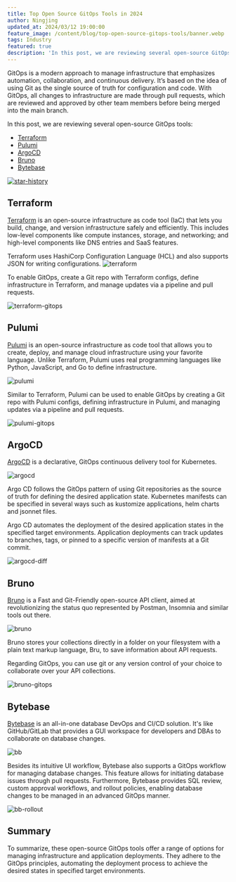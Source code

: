 ```yaml
---
title: Top Open Source GitOps Tools in 2024
author: Ningjing
updated_at: 2024/03/12 19:00:00
feature_image: /content/blog/top-open-source-gitops-tools/banner.webp
tags: Industry
featured: true
description: 'In this post, we are reviewing several open-source GitOps tools.'
---
```


GitOps is a modern approach to manage infrastructure that emphasizes automation, collaboration, and continuous delivery. It’s based on the idea of using Git as the single source of truth for configuration and code. With GitOps, all changes to infrastructure are made through pull requests, which are reviewed and approved by other team members before being merged into the main branch.

In this post, we are reviewing several open-source GitOps tools:

- [Terraform](#terraform)
- [Pulumi](#pulumi)
- [ArgoCD](#argocd)
- [Bruno](#bruno)
- [Bytebase](#bytebase)

[![star-history](/content/blog/top-open-source-gitops-tools/star-history-2024312.webp)](https://star-history.com/#bytebase/bytebase&pulumi/pulumi&hashicorp/terraform&argoproj/argo-cd&usebruno/bruno&Timeline)

## Terraform

[Terraform](https://github.com/hashicorp/terraform) is an open-source infrastructure as code tool (IaC) that lets you build, change, and version infrastructure safely and efficiently. This includes low-level components like compute instances, storage, and networking; and high-level components like DNS entries and SaaS features.

Terraform uses HashiCorp Configuration Language (HCL) and also supports JSON for writing configurations.
![terraform](/content/blog/top-open-source-gitops-tools/terraform.webp)

To enable GitOps, create a Git repo with Terraform configs, define infrastructure in Terraform, and manage updates via a pipeline and pull requests.

![terraform-gitops](/content/blog/top-open-source-gitops-tools/terraform-gitops.webp)

## Pulumi

[Pulumi](https://github.com/pulumi/pulumi) is an open-source infrastructure as code tool that allows you to create, deploy, and manage cloud infrastructure using your favorite language. Unlike Terraform, Pulumi uses real programming languages like Python, JavaScript, and Go to define infrastructure.

![pulumi](/content/blog/top-open-source-gitops-tools/pulumi.webp)

Similar to Terraform, Pulumi can be used to enable GitOps by creating a Git repo with Pulumi configs, defining infrastructure in Pulumi, and managing updates via a pipeline and pull requests.

![pulumi-gitops](/content/blog/top-open-source-gitops-tools/pulumi-gitops.webp)

## ArgoCD

[ArgoCD](https://github.com/argoproj/argo-cd) is a declarative, GitOps continuous delivery tool for Kubernetes.

![argocd](/content/blog/top-open-source-gitops-tools/argocd.webp)

Argo CD follows the GitOps pattern of using Git repositories as the source of truth for defining the desired application state. Kubernetes manifests can be specified in several ways such as kustomize applications, helm charts and jsonnet files.

Argo CD automates the deployment of the desired application states in the specified target environments. Application deployments can track updates to branches, tags, or pinned to a specific version of manifests at a Git commit.

![argocd-diff](/content/blog/top-open-source-gitops-tools/argocd-diff.webp)

## Bruno

[Bruno](https://github.com/usebruno/bruno) is a Fast and Git-Friendly open-source API client, aimed at revolutionizing the status quo represented by Postman, Insomnia and similar tools out there.

![bruno](/content/blog/top-open-source-gitops-tools/bruno.webp)

Bruno stores your collections directly in a folder on your filesystem with a plain text markup language, Bru, to save information about API requests.

Regarding GitOps, you can use git or any version control of your choice to collaborate over your API collections.

![bruno-gitops](/content/blog/top-open-source-gitops-tools/bruno-gitops.webp)

## Bytebase

[Bytebase](https://github.com/bytebase/bytebase) is an all-in-one database DevOps and CI/CD solution. It's like GitHub/GitLab that provides a GUI workspace for developers and DBAs to collaborate on database changes.

![bb](/content/blog/top-open-source-gitops-tools/bb.webp)

Besides its intuitive UI workflow, Bytebase also supports a GitOps workflow for managing database changes. This feature allows for initiating database issues through pull requests. Furthermore, Bytebase provides SQL review, custom approval workflows, and rollout policies, enabling database changes to be managed in an advanced GitOps manner.

![bb-rollout](/content/blog/top-open-source-gitops-tools/bb-rollout.webp)

## Summary

To summarize, these open-source GitOps tools offer a range of options for managing infrastructure and application deployments. They adhere to the GitOps principles, automating the deployment process to achieve the desired states in specified target environments.
